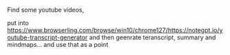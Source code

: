 Find some youtube videos, 

put into https://www.browserling.com/browse/win10/chrome127/https://notegpt.io/youtube-transcript-generator and then geenrate teranscript, summary and mindmaps... and use that as a point